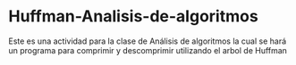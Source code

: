 # Huffman-Analisis-de-algoritmos
Este es una actividad para la clase de Análisis de algoritmos la cual se hará un programa para comprimir y descomprimir utilizando el arbol de Huffman
